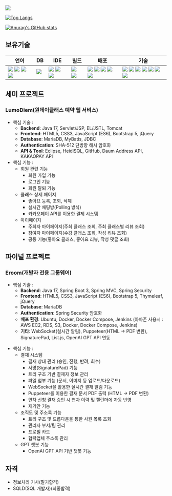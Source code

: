 
<img src="https://capsule-render.vercel.app/api?type=waving&color=timeGradient&height=200&section=header&animation=fadeIn&fontAlignY=40&text=안녕하세요.%20강성관입니다.&fontSize=60" />

[![Top Langs](https://github-readme-stats.vercel.app/api/top-langs/?username=devkskg)](https://github.com/anuraghazra/github-readme-stats)

[![Anurag's GitHub stats](https://github-readme-stats.vercel.app/api?username=devkskg&theme=merko&theme=transparent)](https://github.com/anuraghazra/github-readme-stats)

## 보유기술
| 언어 | DB | IDE | 빌드 | 배포 | 기술 |
| --- | --- | --- | --- | --- | --- |
|<img src="https://img.shields.io/badge/java-%23ED8B00.svg?style=flat-square&logo=openjdk&logoColor=white">&nbsp;<img src="https://img.shields.io/badge/html5-%23E34F26.svg?style=flat-square&logo=html5&logoColor=white">&nbsp;<img src="https://img.shields.io/badge/css3-%231572B6.svg?style=flat-square&logo=css3&logoColor=white">&nbsp;<img src="https://img.shields.io/badge/javascript-%23323330.svg?style=flat-square&logo=javascript&logoColor=%23F7DF1E">|<img src="https://img.shields.io/badge/MariaDB-003545?style=flat-square&logo=mariadb&logoColor=white">&nbsp;|<img src="https://img.shields.io/badge/IntelliJIDEA-000000.svg?style=flat-square&logo=intellij-idea&logoColor=white">&nbsp;<img src="https://img.shields.io/badge/Eclipse-FE7A16.svg?style=flat-square&logo=Eclipse&logoColor=white">&nbsp;<img src="https://img.shields.io/badge/Visual%20Studio%20Code-0078d7.svg?style=flat-square&logo=visual-studio-code&logoColor=white">|<img src="https://img.shields.io/badge/Apache%20Maven-C71A36?style=flat-square&logo=Apache%20Maven&logoColor=white">&nbsp;<img src="https://img.shields.io/badge/Gradle-02303A.svg?style=flat-square&logo=Gradle&logoColor=white">|<img src="https://img.shields.io/badge/apache%20tomcat-%23F8DC75.svg?style=flat-square&logo=apache-tomcat&logoColor=black">&nbsp;<img src="https://img.shields.io/badge/AWS-%23FF9900.svg?style=flat-square&logo=amazon-aws&logoColor=white">&nbsp;<img src="https://img.shields.io/badge/docker-%230db7ed.svg?style=flat-square&logo=docker&logoColor=white">&nbsp;<img src="https://img.shields.io/badge/jenkins-%232C5263.svg?style=flat-square&logo=jenkins&logoColor=white">&nbsp;<img src="https://img.shields.io/badge/github-%23121011.svg?style=flat-square&logo=github&logoColor=white">|<img src="https://img.shields.io/badge/spring-%236DB33F.svg?style=flat-square&logo=spring&logoColor=white">&nbsp;<img src="https://img.shields.io/badge/spring%20boot-%236DB33F.svg?style=flat-square&logo=springboot&logoColor=white">&nbsp;<img src="https://img.shields.io/badge/Mybatis-181717.svg?style=flat-square&logo=Mybatis&logoColor=white">&nbsp;<img src="https://img.shields.io/badge/jquery-%230769AD.svg?style=flat-square&logo=jquery&logoColor=white">&nbsp;<img src="https://img.shields.io/badge/bootstrap-%238511FA.svg?style=flat-square&logo=bootstrap&logoColor=white">&nbsp;<img src="https://img.shields.io/badge/JSP-3776AB.svg?style=flat-square&logo=JSP&logoColor=white">&nbsp;<img src="https://img.shields.io/badge/JSON-3776AB.svg?style=flat-square&logo=JSON&logoColor=white">|

## 세미 프로젝트
### LumoDiem(원데이클래스 예약 웹 서비스)
* 핵심 기술 :
  - **Backend**: Java 17, Servlet/JSP, EL/JSTL, Tomcat
  - **Frontend**: HTML5, CSS3, JavaScript (ES6), Bootstrap 5, jQuery
  - **Database**: MariaDB, MyBatis, JDBC
  - **Authentication**: SHA-512 단방향 해시 암호화
  - **API & Tool**: Eclipse, HeidiSQL, GitHub, Daum Address API, KAKAOPAY API
* 핵심 기능 :
  - 회원 관련 기능
      - 회원 가입 기능
      - 로그인 기능
      - 회원 탈퇴 기능
  - 클래스 상세 페이지
      - 좋아요 등록, 조회, 삭제
      - 실시간 채팅방(Polling 방식)
      - 카카오페이 API를 이용한 결제 시스템
  - 마이페이지
      - 주최자 마이페이지(주최 클래스 조회, 주최 클래스별 리뷰 조회)
      - 참여자 마이페이지(수강 클래스 조회, 작성 리뷰 조회)
      - 공통 기능(좋아요 클래스, 좋아요 리뷰, 작성 댓글 조회)

  
## 파이널 프로젝트
### Eroom(개발자 전용 그룹웨어)
* 핵심 기술 :
  - **Backend**: Java 17, Spring Boot 3, Spring MVC, Spring Security
  - **Frontend**: HTML5, CSS3, JavaScript (ES6), Bootstrap 5, Thymeleaf, jQuery
  - **Database**: MariaDB
  - **Authentication**: Spring Security 암호화
  - **배포 환경**: Ubuntu, Docker, Docker Compose, Jenkins
      (아마존 사용시 : AWS EC2, RDS, S3, Docker, Docker Compose, Jenkins)
  - **기타**: WebSocket(실시간 알림), Puppeteer(HTML → PDF 변환), SignaturePad, List.js, OpenAI GPT API 연동

- 핵심 기능 :
  - 결재 시스템
    - 결재 상태 관리 (승인, 진행, 반려, 회수)
    - 서명(SignaturePad) 기능
    - 트리 구조 기반 결재자 정보 관리
    - 파일 첨부 기능 (문서, 이미지 등 업로드/다운로드)
    - WebSocket을 활용한 실시간 결재 알림 기능
    - Puppeteer를 이용한 결재 문서 PDF 출력 (HTML → PDF 변환)
    - 연차 신청 결재 승인 시 연차 이력 및 캘린더에 자동 반영
    - 재기안 기능
  - 조직도 및 주소록 기능
    - 트리 구조 및 드롭다운을 통한 사원 목록 조회
    - 관리자 부서/팀 관리
    - 프로필 카드
    - 협력업체 주소록 관리
  - GPT 챗봇 기능
    - OpenAI GPT API 기반 챗봇 기능


## 자격
* 정보처리 기사(필기합격)
* SQLD(SQL 개발자)(최종합격)
  
